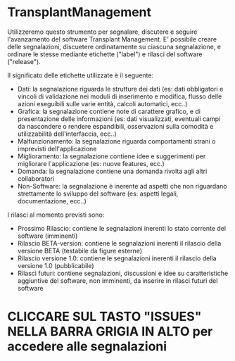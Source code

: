 TransplantManagement
====================

Utilizzeremo questo strumento per segnalare, discutere e seguire l'avanzamento del software Transplant Management.
E' possibile creare delle segnalazioni, discuetere ordinatamente su ciascuna segnalazione, e ordinare le stesse mediante etichette ("label") e rilasci del software ("release").


Il significato delle etichette utilizzate è il seguente:
- Dati: la segnalazione riguarda le strutture dei dati (es: dati obbligatori e vincoli di validazione nei moduli di inserimento e modifica, flusso delle azioni eseguibili sulle varie entità, calcoli automatici, ecc..)
- Grafica: la segnalazione contiene note di carattere grafico, e di presentazione delle informazioni (es: dati visualizzati, eventuali campi da nascondere o rendere espandibili, osservazioni sulla comodità e utilizzabilità dell'interfaccia, ecc..)
- Malfunzionamento: la segnalazione riguarda comportamenti strani o imprevisti dell'applicazione
- Miglioramento: la segnalazione contiene idee e suggerimenti per migliorare l'applicazione (es: nuove features, ecc.)
- Domanda: la segnalazione contiene una domanda rivolta agli altri collaboratori
- Non-Software: la segnalazione è inerente ad aspetti che non riguardano strettamente lo sviluppo del software (es: aspetti legali, documentazione, ecc..)

I rilasci al momento previsti sono:
- Prossimo Rilascio: contiene le segnalazioni inerenti lo stato corrente del software (imminenti)
- Rilascio BETA-version: contiene le segnalazioni inerenti il rilascio della versione BETA (testabile da figure esterne)
- Rilascio versione 1.0: contiene le segnalazioni inerenti il rilascio della versione 1.0 (pubblicabile)
- Rilasci futuri: contiene segnalazioni, discussioni e idee su caratteristiche aggiuntive del software, non imminenti, da inserire in rilasci futuri del software



CLICCARE SUL TASTO "ISSUES" NELLA BARRA GRIGIA IN ALTO per accedere alle segnalazioni
====================
